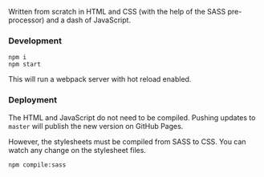 Written from scratch in HTML and CSS (with the help of the SASS pre-processor) and a dash of JavaScript.

### Development

    npm i
    npm start

This will run a webpack server with hot reload enabled.

### Deployment

The HTML and JavaScript do not need to be compiled. Pushing updates to `master` will publish the new version on GitHub Pages.

However, the stylesheets must be compiled from SASS to CSS. You can watch any change on the stylesheet files.

    npm compile:sass
